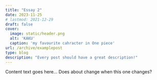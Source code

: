 ```yaml
---
title: "Essay 2"
date: 2023-11-25
# lastmod: 2021-12-29
draft: false
cover:
  image: static/header.png
  alt: 'KAKU'
  caption: 'my favourite cahracter in One piece'
url: /archive/examplepost
type: blog
description: "Every post should have a great description!"
---
```


Content text goes here... 
Does about change when this one changes?
